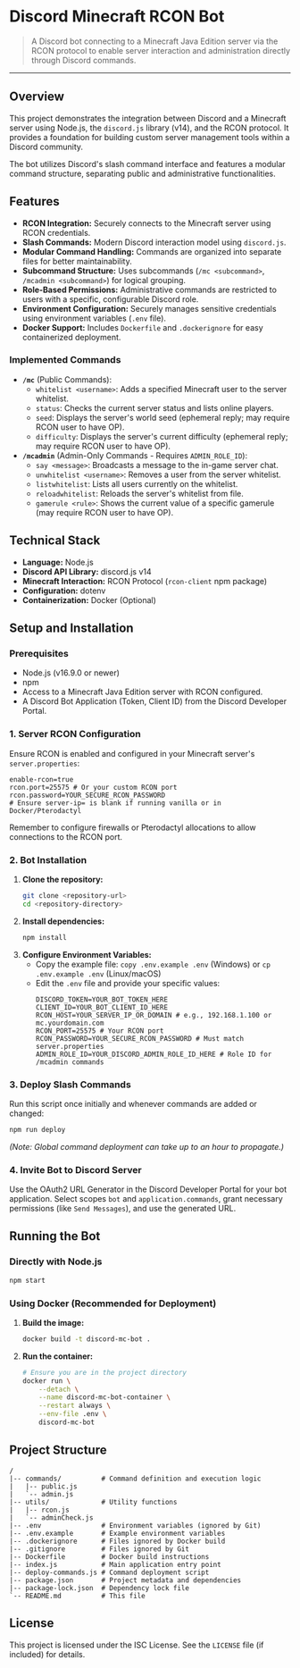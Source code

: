 # Discord Minecraft RCON Bot

> A Discord bot connecting to a Minecraft Java Edition server via the RCON protocol to enable server interaction and administration directly through Discord commands.

---

## Overview

This project demonstrates the integration between Discord and a Minecraft server using Node.js, the `discord.js` library (v14), and the RCON protocol. It provides a foundation for building custom server management tools within a Discord community.

The bot utilizes Discord's slash command interface and features a modular command structure, separating public and administrative functionalities.

## Features

*   **RCON Integration:** Securely connects to the Minecraft server using RCON credentials.
*   **Slash Commands:** Modern Discord interaction model using `discord.js`.
*   **Modular Command Handling:** Commands are organized into separate files for better maintainability.
*   **Subcommand Structure:** Uses subcommands (`/mc <subcommand>`, `/mcadmin <subcommand>`) for logical grouping.
*   **Role-Based Permissions:** Administrative commands are restricted to users with a specific, configurable Discord role.
*   **Environment Configuration:** Securely manages sensitive credentials using environment variables (`.env` file).
*   **Docker Support:** Includes `Dockerfile` and `.dockerignore` for easy containerized deployment.

### Implemented Commands

*   **`/mc`** (Public Commands):
    *   `whitelist <username>`: Adds a specified Minecraft user to the server whitelist.
    *   `status`: Checks the current server status and lists online players.
    *   `seed`: Displays the server's world seed (ephemeral reply; may require RCON user to have OP).
    *   `difficulty`: Displays the server's current difficulty (ephemeral reply; may require RCON user to have OP).
*   **`/mcadmin`** (Admin-Only Commands - Requires `ADMIN_ROLE_ID`):
    *   `say <message>`: Broadcasts a message to the in-game server chat.
    *   `unwhitelist <username>`: Removes a user from the server whitelist.
    *   `listwhitelist`: Lists all users currently on the whitelist.
    *   `reloadwhitelist`: Reloads the server's whitelist from file.
    *   `gamerule <rule>`: Shows the current value of a specific gamerule (may require RCON user to have OP).

## Technical Stack

*   **Language:** Node.js
*   **Discord API Library:** discord.js v14
*   **Minecraft Interaction:** RCON Protocol (`rcon-client` npm package)
*   **Configuration:** dotenv
*   **Containerization:** Docker (Optional)

## Setup and Installation

### Prerequisites

*   Node.js (v16.9.0 or newer)
*   npm
*   Access to a Minecraft Java Edition server with RCON configured.
*   A Discord Bot Application (Token, Client ID) from the Discord Developer Portal.

### 1. Server RCON Configuration

Ensure RCON is enabled and configured in your Minecraft server's `server.properties`:

```properties
enable-rcon=true
rcon.port=25575 # Or your custom RCON port
rcon.password=YOUR_SECURE_RCON_PASSWORD
# Ensure server-ip= is blank if running vanilla or in Docker/Pterodactyl
```
Remember to configure firewalls or Pterodactyl allocations to allow connections to the RCON port.

### 2. Bot Installation

1.  **Clone the repository:**
    ```bash
    git clone <repository-url>
    cd <repository-directory>
    ```
2.  **Install dependencies:**
    ```bash
    npm install
    ```
3.  **Configure Environment Variables:**
    *   Copy the example file: `copy .env.example .env` (Windows) or `cp .env.example .env` (Linux/macOS)
    *   Edit the `.env` file and provide your specific values:
        ```dotenv
        DISCORD_TOKEN=YOUR_BOT_TOKEN_HERE
        CLIENT_ID=YOUR_BOT_CLIENT_ID_HERE
        RCON_HOST=YOUR_SERVER_IP_OR_DOMAIN # e.g., 192.168.1.100 or mc.yourdomain.com
        RCON_PORT=25575 # Your RCON port
        RCON_PASSWORD=YOUR_SECURE_RCON_PASSWORD # Must match server.properties
        ADMIN_ROLE_ID=YOUR_DISCORD_ADMIN_ROLE_ID_HERE # Role ID for /mcadmin commands
        ```

### 3. Deploy Slash Commands

Run this script once initially and whenever commands are added or changed:

```bash
npm run deploy
```
*(Note: Global command deployment can take up to an hour to propagate.)*

### 4. Invite Bot to Discord Server

Use the OAuth2 URL Generator in the Discord Developer Portal for your bot application. Select scopes `bot` and `application.commands`, grant necessary permissions (like `Send Messages`), and use the generated URL.

## Running the Bot

### Directly with Node.js

```bash
npm start
```

### Using Docker (Recommended for Deployment)

1.  **Build the image:**
    ```bash
    docker build -t discord-mc-bot .
    ```
2.  **Run the container:**
    ```bash
    # Ensure you are in the project directory
    docker run \
        --detach \
        --name discord-mc-bot-container \
        --restart always \
        --env-file .env \
        discord-mc-bot
    ```

## Project Structure

```
/
|-- commands/          # Command definition and execution logic
|   |-- public.js
|   `-- admin.js
|-- utils/             # Utility functions
|   |-- rcon.js
|   `-- adminCheck.js
|-- .env               # Environment variables (ignored by Git)
|-- .env.example       # Example environment variables
|-- .dockerignore      # Files ignored by Docker build
|-- .gitignore         # Files ignored by Git
|-- Dockerfile         # Docker build instructions
|-- index.js           # Main application entry point
|-- deploy-commands.js # Command deployment script
|-- package.json       # Project metadata and dependencies
|-- package-lock.json  # Dependency lock file
`-- README.md          # This file
```

## License

This project is licensed under the ISC License. See the `LICENSE` file (if included) for details.
